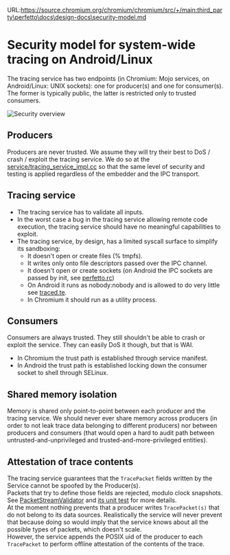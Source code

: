 URL:https://source.chromium.org/chromium/chromium/src/+/main:third_party\perfetto\docs\design-docs\security-model.md
# Security model for system-wide tracing on Android/Linux

The tracing service has two endpoints (in Chromium: Mojo services, on
Android/Linux: UNIX sockets): one for producer(s) and one for consumer(s).
The former is typically public, the latter is restricted only to trusted
consumers.

![Security overview](https://storage.googleapis.com/perfetto/markdown_img/security-overview.png)

## Producers

Producers are never trusted. We assume they will try their best to DoS / crash /
exploit the tracing service. We do so at the
[service/tracing_service_impl.cc](/src/tracing/service/tracing_service_impl.cc) so
that the same level of security and testing is applied regardless of the
embedder and the IPC transport.

## Tracing service

- The tracing service has to validate all inputs.
- In the worst case a bug in the tracing service allowing remote code execution,
  the tracing service should have no meaningful capabilities to exploit.
- The tracing service, by design, has a limited syscall surface to simplify
  its sandboxing:
  - It doesn't open or create files (% tmpfs).
  - It writes only onto file descriptors passed over the IPC channel.
  - It doesn't open or create sockets (on Android the IPC sockets are passed by
    init, see [perfetto.rc](/perfetto.rc))
  - On Android it runs as nobody:nobody and is allowed to do very little
    see [traced.te](https://android.googlesource.com/platform/system/sepolicy/+/main/private/traced.te).
  - In Chromium it should run as a utility process.

## Consumers
Consumers are always trusted. They still shouldn't be able to crash or exploit
the service. They can easily DoS it though, but that is WAI.
  - In Chromium the trust path is established through service manifest.
  - In Android the trust path is established locking down the consumer socket
    to shell through SELinux.

## Shared memory isolation
Memory is shared only point-to-point between each producer and the tracing
service. We should never ever share memory across producers (in order to not
leak trace data belonging to different producers) nor between producers and
consumers (that would open a hard to audit path between
untrusted-and-unprivileged and trusted-and-more-privileged entities).

## Attestation of trace contents
The tracing service guarantees that the `TracePacket` fields written by the
Service cannot be spoofed by the Producer(s).  
Packets that try to define those fields are rejected, modulo clock snapshots.  
See [PacketStreamValidator](/src/tracing/service/packet_stream_validator.cc) and
[its unit test](/src/tracing/service/packet_stream_validator_unittest.cc) for more
details.  
At the moment nothing prevents that a producer writes `TracePacket(s)` that do
not belong to its data sources. Realistically the service will never prevent
that because doing so would imply that the service knows about all the possible
types of packets, which doesn't scale.  
However, the service appends the POSIX uid of the producer to each `TracePacket`
to perform offline attestation of the contents of the trace.
